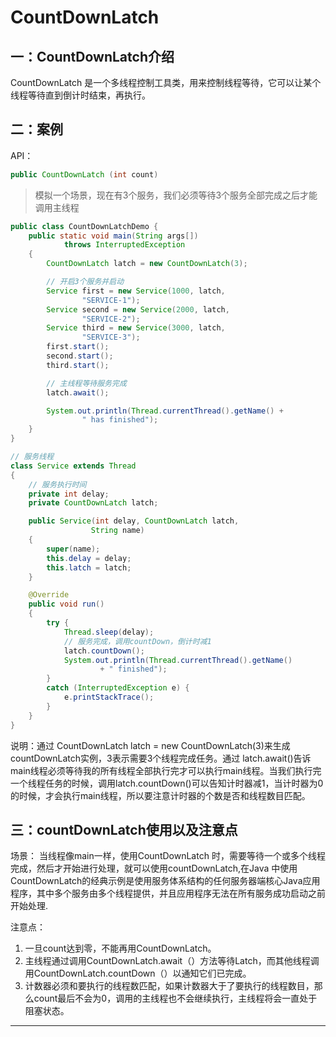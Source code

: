 # CountDownLatch

## 一：CountDownLatch介绍

CountDownLatch 是一个多线程控制工具类，用来控制线程等待，它可以让某个线程等待直到倒计时结束，再执行。

## 二：案例

API：
```java
public CountDownLatch (int count)
```

> 模拟一个场景，现在有3个服务，我们必须等待3个服务全部完成之后才能调用主线程

```java
public class CountDownLatchDemo {
    public static void main(String args[])
            throws InterruptedException
    {
        CountDownLatch latch = new CountDownLatch(3);

        // 开启3个服务并启动
        Service first = new Service(1000, latch,
                "SERVICE-1");
        Service second = new Service(2000, latch,
                "SERVICE-2");
        Service third = new Service(3000, latch,
                "SERVICE-3");
        first.start();
        second.start();
        third.start();

        // 主线程等待服务完成
        latch.await();

        System.out.println(Thread.currentThread().getName() +
                " has finished");
    }
}

// 服务线程
class Service extends Thread
{
    // 服务执行时间
    private int delay;
    private CountDownLatch latch;

    public Service(int delay, CountDownLatch latch,
                  String name)
    {
        super(name);
        this.delay = delay;
        this.latch = latch;
    }

    @Override
    public void run()
    {
        try {
            Thread.sleep(delay);
            // 服务完成，调用countDown，倒计时减1
            latch.countDown();
            System.out.println(Thread.currentThread().getName()
                    + " finished");
        }
        catch (InterruptedException e) {
            e.printStackTrace();
        }
    }
}
```

说明：通过  CountDownLatch latch = new CountDownLatch(3)来生成countDownLatch实例，3表示需要3个线程完成任务。通过 latch.await()告诉main线程必须等待我的所有线程全部执行完才可以执行main线程。当我们执行完一个线程任务的时候，调用latch.countDown()可以告知计时器减1，当计时器为0的时候，才会执行main线程，所以要注意计时器的个数是否和线程数目匹配。

## 三：countDownLatch使用以及注意点

场景：
当线程像main一样，使用CountDownLatch 时，需要等待一个或多个线程完成，然后才开始进行处理，就可以使用countDownLatch,在Java 中使用CountDownLatch的经典示例是使用服务体系结构的任何服务器端核心Java应用程序，其中多个服务由多个线程提供，并且应用程序无法在所有服务成功启动之前开始处理.

注意点：
1.   一旦count达到零，不能再用CountDownLatch。
2.   主线程通过调用CountDownLatch.await（）方法等待Latch，而其他线程调用CountDownLatch.countDown（）以通知它们已完成。
3. 计数器必须和要执行的线程数匹配，如果计数器大于了要执行的线程数目，那么count最后不会为0，调用的主线程也不会继续执行，主线程将会一直处于阻塞状态。

----


